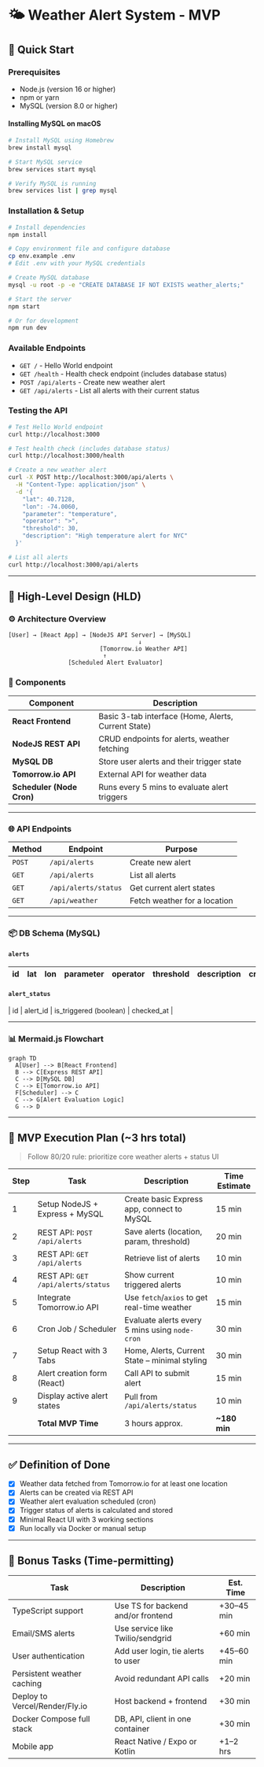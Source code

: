 # 🌤️ Weather Alert System - MVP

## 🚀 Quick Start

### Prerequisites
- Node.js (version 16 or higher)
- npm or yarn
- MySQL (version 8.0 or higher)

#### Installing MySQL on macOS
```bash
# Install MySQL using Homebrew
brew install mysql

# Start MySQL service
brew services start mysql

# Verify MySQL is running
brew services list | grep mysql
```

### Installation & Setup
```bash
# Install dependencies
npm install

# Copy environment file and configure database
cp env.example .env
# Edit .env with your MySQL credentials

# Create MySQL database
mysql -u root -p -e "CREATE DATABASE IF NOT EXISTS weather_alerts;"

# Start the server
npm start

# Or for development
npm run dev
```

### Available Endpoints
- `GET /` - Hello World endpoint
- `GET /health` - Health check endpoint (includes database status)
- `POST /api/alerts` - Create new weather alert
- `GET /api/alerts` - List all alerts with their current status

### Testing the API
```bash
# Test Hello World endpoint
curl http://localhost:3000

# Test health check (includes database status)
curl http://localhost:3000/health

# Create a new weather alert
curl -X POST http://localhost:3000/api/alerts \
  -H "Content-Type: application/json" \
  -d '{
    "lat": 40.7128,
    "lon": -74.0060,
    "parameter": "temperature",
    "operator": ">",
    "threshold": 30,
    "description": "High temperature alert for NYC"
  }'

# List all alerts
curl http://localhost:3000/api/alerts
```

---

## 🧠 High-Level Design (HLD)

### ⚙️ Architecture Overview

```
[User] → [React App] → [NodeJS API Server] → [MySQL]
                                     ↓
                          [Tomorrow.io Weather API]
                           ↑
                 [Scheduled Alert Evaluator]
```

### 🧩 Components

| Component              | Description |
|------------------------|-------------|
| **React Frontend**     | Basic 3-tab interface (Home, Alerts, Current State) |
| **NodeJS REST API**    | CRUD endpoints for alerts, weather fetching |
| **MySQL DB**           | Store user alerts and their trigger state |
| **Tomorrow.io API**    | External API for weather data |
| **Scheduler (Node Cron)** | Runs every 5 mins to evaluate alert triggers |

---

### 🌐 API Endpoints

| Method | Endpoint             | Purpose |
|--------|----------------------|---------|
| `POST`| `/api/alerts`         | Create new alert |
| `GET` | `/api/alerts`         | List all alerts |
| `GET` | `/api/alerts/status`  | Get current alert states |
| `GET` | `/api/weather`        | Fetch weather for a location |

---

### 📦 DB Schema (MySQL)

#### `alerts`
| id | lat | lon | parameter | operator | threshold | description | created_at |
|----|-----|-----|-----------|----------|-----------|-------------|------------|

#### `alert_status`
| id | alert_id | is_triggered (boolean) | checked_at |

---

### 📊 Mermaid.js Flowchart

```mermaid
graph TD
  A[User] --> B[React Frontend]
  B --> C[Express REST API]
  C --> D[MySQL DB]
  C --> E[Tomorrow.io API]
  F[Scheduler] --> C
  C --> G[Alert Evaluation Logic]
  G --> D
```

---

## 🚀 MVP Execution Plan (~3 hrs total)

> Follow 80/20 rule: prioritize core weather alerts + status UI

| Step | Task | Description | Time Estimate |
|------|------|-------------|----------------|
| 1    | Setup NodeJS + Express + MySQL | Create basic Express app, connect to MySQL | 15 min |
| 2    | REST API: `POST /api/alerts` | Save alerts (location, param, threshold) | 20 min |
| 3    | REST API: `GET /api/alerts` | Retrieve list of alerts | 10 min |
| 4    | REST API: `GET /api/alerts/status` | Show current triggered alerts | 10 min |
| 5    | Integrate Tomorrow.io API | Use `fetch`/`axios` to get real-time weather | 15 min |
| 6    | Cron Job / Scheduler | Evaluate alerts every 5 mins using `node-cron` | 30 min |
| 7    | Setup React with 3 Tabs | Home, Alerts, Current State – minimal styling | 30 min |
| 8    | Alert creation form (React) | Call API to submit alert | 15 min |
| 9    | Display active alert states | Pull from `/api/alerts/status` | 10 min |
|      | **Total MVP Time**         | 3 hours approx. | **~180 min** |

---

## ✅ Definition of Done

- [x] Weather data fetched from Tomorrow.io for at least one location
- [x] Alerts can be created via REST API
- [x] Weather alert evaluation scheduled (cron)
- [x] Trigger status of alerts is calculated and stored
- [x] Minimal React UI with 3 working sections
- [x] Run locally via Docker or manual setup

---

## 🧪 Bonus Tasks (Time-permitting)

| Task | Description | Est. Time |
|------|-------------|-----------|
| TypeScript support | Use TS for backend and/or frontend | +30–45 min |
| Email/SMS alerts | Use service like Twilio/sendgrid | +60 min |
| User authentication | Add user login, tie alerts to user | +45–60 min |
| Persistent weather caching | Avoid redundant API calls | +20 min |
| Deploy to Vercel/Render/Fly.io | Host backend + frontend | +30 min |
| Docker Compose full stack | DB, API, client in one container | +30 min |
| Mobile app | React Native / Expo or Kotlin | +1–2 hrs |
